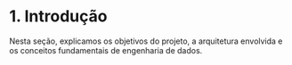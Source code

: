 # 1. Introdução
Nesta seção, explicamos os objetivos do projeto, a arquitetura envolvida e os conceitos fundamentais de engenharia de dados.
